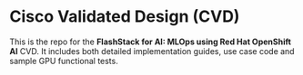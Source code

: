 # Cisco Validated Design (CVD)
This is the repo for the **FlashStack for AI: MLOps using Red Hat OpenShift AI** CVD. It includes both detailed implementation guides, use case code and sample GPU functional tests. 
